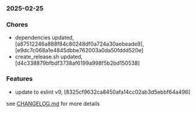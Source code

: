 ### 2025-02-25

### Chores
+ dependencies updated, [a87512246a888f84c80248df0a724a30aebeade9], [e9dc7c068a1e4845dbbe762003a0da50fddd520e]
+ create_release.sh updated, [d4c338879bfbdf3738af6199a998f5b2bd150538]

### Features
+ update to eslint v9, [8325cf9632ca8450afa14cc02ab3d5ebbf64a496]

see <a href='https://github.com/mrjackwills/staticpi_vue/blob/main/CHANGELOG.md'>CHANGELOG.md</a> for more details
